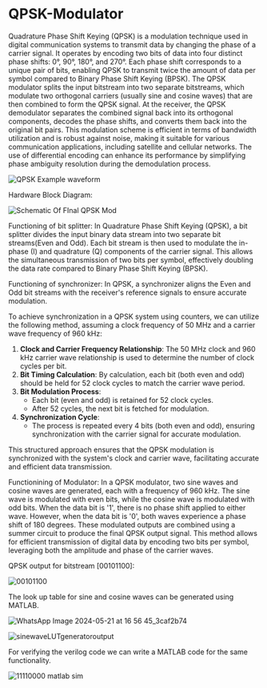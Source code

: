 # QPSK-Modulator

Quadrature Phase Shift Keying (QPSK) is a modulation technique used in digital communication systems to transmit data by changing the phase of a carrier signal. It operates by encoding two bits of data into four distinct phase shifts: 0°, 90°, 180°, and 270°. Each phase shift corresponds to a unique pair of bits, enabling QPSK to transmit twice the amount of data per symbol compared to Binary Phase Shift Keying (BPSK). The QPSK modulator splits the input bitstream into two separate bitstreams, which modulate two orthogonal carriers (usually sine and cosine waves) that are then combined to form the QPSK signal. At the receiver, the QPSK demodulator separates the combined signal back into its orthogonal components, decodes the phase shifts, and converts them back into the original bit pairs. This modulation scheme is efficient in terms of bandwidth utilization and is robust against noise, making it suitable for various communication applications, including satellite and cellular networks. The use of differential encoding can enhance its performance by simplifying phase ambiguity resolution during the demodulation process.

![QPSK Example waveform](https://github.com/Divyajyotipatra10/QPSK-Modulator/assets/165509472/0acbe60a-e9ae-426e-80b4-1645099ebb67)

Hardware Block Diagram:

![Schematic Of FInal QPSK Mod](https://github.com/Divyajyotipatra10/QPSK-Modulator/assets/165509472/ce25a7f9-3712-47d2-b5e4-06ee90cc0861)

Functioning of bit splitter:
In Quadrature Phase Shift Keying (QPSK), a bit splitter divides the input binary data stream into two separate bit streams(Even and Odd). Each bit stream is then used to modulate the in-phase (I) and quadrature (Q) components of the carrier signal. This allows the simultaneous transmission of two bits per symbol, effectively doubling the data rate compared to Binary Phase Shift Keying (BPSK).

Functioning of synchronizer:
In QPSK, a synchronizer aligns the Even and Odd bit streams with the receiver's reference signals to ensure accurate modulation.

To achieve synchronization in a QPSK system using counters, we can utilize the following method, assuming a clock frequency of 50 MHz and a carrier wave frequency of 960 kHz:
1. **Clock and Carrier Frequency Relationship**: The 50 MHz clock and 960 kHz carrier wave relationship is used to determine the number of clock cycles per bit.
2. **Bit Timing Calculation**: By calculation, each bit (both even and odd) should be held for 52 clock cycles to match the carrier wave period.
3. **Bit Modulation Process**:
   - Each bit (even and odd) is retained for 52 clock cycles.
   - After 52 cycles, the next bit is fetched for modulation.
4. **Synchronization Cycle**:
   - The process is repeated every 4 bits (both even and odd), ensuring synchronization with the carrier signal for accurate modulation.

This structured approach ensures that the QPSK modulation is synchronized with the system's clock and carrier wave, facilitating accurate and efficient data transmission.

Functionining of Modulator:
In a QPSK modulator, two sine waves and cosine waves are generated, each with a frequency of 960 kHz. The sine wave is modulated with even bits, while the cosine wave is modulated with odd bits. When the data bit is '1', there is no phase shift applied to either wave. However, when the data bit is '0', both waves experience a phase shift of 180 degrees. These modulated outputs are combined using a summer circuit to produce the final QPSK output signal. This method allows for efficient transmission of digital data by encoding two bits per symbol, leveraging both the amplitude and phase of the carrier waves.

QPSK output for bitstream [00101100]:

![00101100](https://github.com/Divyajyotipatra10/QPSK-Modulator/assets/165509472/718e8c3d-c0c4-4580-bbee-a3dfdb94c53f)

The look up table for sine and cosine waves can be generated using MATLAB.


![WhatsApp Image 2024-05-21 at 16 56 45_3caf2b74](https://github.com/Divyajyotipatra10/QPSK-Modulator/assets/165509472/4dea6151-ba2c-4aa7-b278-e19a74dfb2a8)


![sinewaveLUTgeneratoroutput](https://github.com/Divyajyotipatra10/QPSK-Modulator/assets/165509472/1b678703-5dd0-4b76-8ef4-c239f41c824a)



For verifying the verilog code we can write a MATLAB code for the same functionality.


![11110000 matlab sim](https://github.com/Divyajyotipatra10/QPSK-Modulator/assets/165509472/1a654039-717d-4563-9510-ff802ca8b51e)



